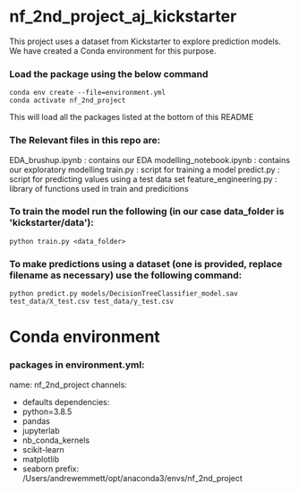 # nf_2nd_project_aj_kickstarter
This project uses a dataset from Kickstarter to explore prediction models.
We have created a Conda environment for this purpose.

### Load the package using the below command
    conda env create --file=environment.yml
    conda activate nf_2nd_project
This will load all the packages listed at the bottom of this README

### The Relevant files in this repo are:
EDA_brushup.ipynb : contains our EDA
modelling_notebook.ipynb : contains our exploratory modelling
train.py : script for training a model
predict.py : script for predicting values using a test data set
feature_engineering.py : library of functions used in train and predicitions

### To train the model run the following (in our case data_folder is 'kickstarter/data'):
    python train.py <data_folder>

### To make predictions using a dataset (one is provided, replace filename as necessary) use the following command:
    python predict.py models/DecisionTreeClassifier_model.sav test_data/X_test.csv test_data/y_test.csv

# Conda environment
### packages in environment.yml:

name: nf_2nd_project
channels:
  - defaults
dependencies:
  - python=3.8.5
  - pandas
  - jupyterlab
  - nb_conda_kernels
  - scikit-learn
  - matplotlib
  - seaborn
prefix: /Users/andrewemmett/opt/anaconda3/envs/nf_2nd_project
